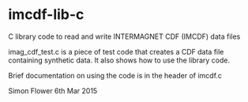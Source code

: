 # imcdf-lib-c
C library code to read and write INTERMAGNET CDF (IMCDF) data files

imag_cdf_test.c is a piece of test code that creates a CDF data file containing synthetic data. It also shows how to use the library code. 

Brief documentation on using the code is in the header of imcdf.c

Simon Flower
6th Mar 2015
